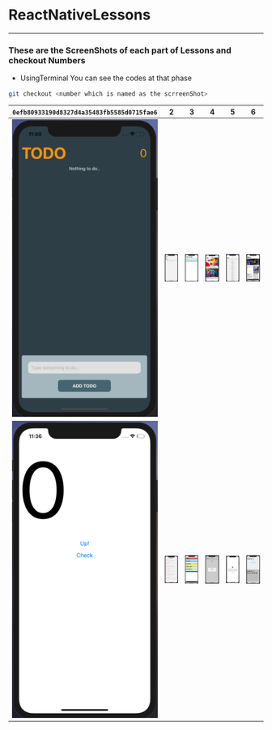 # ReactNativeLessons

---

### These are the ScreenShots of each part of Lessons and checkout Numbers 

- UsingTerminal You can see the codes at that phase

```bash
git checkout <number which is named as the scrreenShot>
```


|```0efb80933190d8327d4a35483fb5585d0715fae6```|2|3|4|5|6|
|---|---|---|---|---|---|
|<img src = './ScreenShots/git checkout 0efb80933190d8327d4a35483fb5585d0715fae6.png'>|<img src = './ScreenShots/git checkout 335639c970ee3b35e640b6c8bfa9988d44a05ce5.png'>|<img src = './ScreenShots/git checkout 517b812450fc9350d2250753decccf2bfdb194cd.png'>|<img src = './ScreenShots/git checkout 73892a87eb19ce235cfdec8fb7f9585e902130a2.png'>|<img src = './ScreenShots/git checkout 74cd7b861ffb912f084e6c5e58f3caac5ec1d41f.png'>|<img src = './ScreenShots/git checkout 7ed0febdf8fac0053ed856fd474de589e86b3811.png'>|
|<img src = './ScreenShots/git checkout 96a475eb427cb10bcb7dd1613aa2fa0bb2158a7b.png'>|<img src = './ScreenShots/git checkout ca1a3de1e428cb22d3755ed18ab80662b4d791c0.png'>|<img src = './ScreenShots/git checkout cdd328a959cf39673bc51639c2d78fd85d8e834e.png'>|<img src = './ScreenShots/git checkout cea748950c56c8d5eab2a3db8bb93b5776251eba.png'>|<img src = './ScreenShots/git checkout d0b786a724c7838026aafd737a852ef964b12cf3.png'>|<img src = './ScreenShots/git checkout f95c9e644385ff80f5cce208338279fed820cbb9.png'>|


